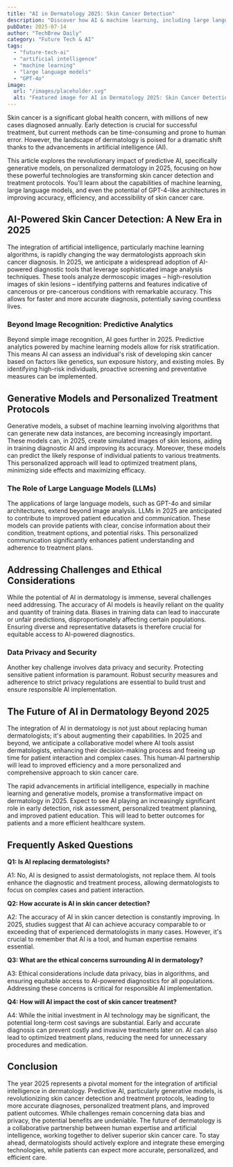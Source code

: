 ```yaml
---
title: "AI in Dermatology 2025: Skin Cancer Detection"
description: "Discover how AI & machine learning, including large language models, revolutionize skin cancer detection & treatment.  Get the complete guide to predictive AI in personalized dermatology – read now!"
pubDate: 2025-07-14
author: "TechBrew Daily"
category: "Future Tech & AI"
tags:
  - "future-tech-ai"
  - "artificial intelligence"
  - "machine learning"
  - "large language models"
  - "GPT-4o"
image:
  url: "/images/placeholder.svg"
  alt: "Featured image for AI in Dermatology 2025: Skin Cancer Detection"
---
```


Skin cancer is a significant global health concern, with millions of new cases diagnosed annually.  Early detection is crucial for successful treatment, but current methods can be time-consuming and prone to human error.  However, the landscape of dermatology is poised for a dramatic shift thanks to the advancements in artificial intelligence (AI).

This article explores the revolutionary impact of predictive AI, specifically generative models, on personalized dermatology in 2025, focusing on how these powerful technologies are transforming skin cancer detection and treatment protocols. You'll learn about the capabilities of machine learning, large language models, and even the potential of GPT-4-like architectures in improving accuracy, efficiency, and accessibility of skin cancer care.

## AI-Powered Skin Cancer Detection: A New Era in 2025

The integration of artificial intelligence, particularly machine learning algorithms, is rapidly changing the way dermatologists approach skin cancer diagnosis.  In 2025, we anticipate a widespread adoption of AI-powered diagnostic tools that leverage sophisticated image analysis techniques. These tools analyze dermoscopic images – high-resolution images of skin lesions – identifying patterns and features indicative of cancerous or pre-cancerous conditions with remarkable accuracy.  This allows for faster and more accurate diagnosis, potentially saving countless lives.

###  Beyond Image Recognition: Predictive Analytics

Beyond simple image recognition, AI goes further in 2025.  Predictive analytics powered by machine learning models allow for risk stratification.  This means AI can assess an individual's risk of developing skin cancer based on factors like genetics, sun exposure history, and existing moles.  By identifying high-risk individuals, proactive screening and preventative measures can be implemented.

## Generative Models and Personalized Treatment Protocols

Generative models, a subset of machine learning involving algorithms that can generate new data instances, are becoming increasingly important.  These models can, in 2025, create simulated images of skin lesions, aiding in training diagnostic AI and improving its accuracy. Moreover, these models can predict the likely response of individual patients to various treatments. This personalized approach will lead to optimized treatment plans, minimizing side effects and maximizing efficacy.

### The Role of Large Language Models (LLMs)

The applications of large language models, such as GPT-4o and similar architectures, extend beyond image analysis. LLMs in 2025 are anticipated to contribute to improved patient education and communication. These models can provide patients with clear, concise information about their condition, treatment options, and potential risks. This personalized communication significantly enhances patient understanding and adherence to treatment plans.

## Addressing Challenges and Ethical Considerations

While the potential of AI in dermatology is immense, several challenges need addressing.  The accuracy of AI models is heavily reliant on the quality and quantity of training data.  Biases in training data can lead to inaccurate or unfair predictions, disproportionately affecting certain populations. Ensuring diverse and representative datasets is therefore crucial for equitable access to AI-powered diagnostics.

### Data Privacy and Security

Another key challenge involves data privacy and security.  Protecting sensitive patient information is paramount.  Robust security measures and adherence to strict privacy regulations are essential to build trust and ensure responsible AI implementation.


## The Future of AI in Dermatology Beyond 2025

The integration of AI in dermatology is not just about replacing human dermatologists; it's about augmenting their capabilities.  In 2025 and beyond, we anticipate a collaborative model where AI tools assist dermatologists, enhancing their decision-making process and freeing up time for patient interaction and complex cases.  This human-AI partnership will lead to improved efficiency and a more personalized and comprehensive approach to skin cancer care.

The rapid advancements in artificial intelligence, especially in machine learning and generative models, promise a transformative impact on dermatology in 2025.  Expect to see AI playing an increasingly significant role in early detection, risk assessment, personalized treatment planning, and improved patient education. This will lead to better outcomes for patients and a more efficient healthcare system.


## Frequently Asked Questions

**Q1: Is AI replacing dermatologists?**

A1: No, AI is designed to assist dermatologists, not replace them.  AI tools enhance the diagnostic and treatment process, allowing dermatologists to focus on complex cases and patient interaction.

**Q2: How accurate is AI in skin cancer detection?**

A2:  The accuracy of AI in skin cancer detection is constantly improving. In 2025, studies suggest that AI can achieve accuracy comparable to or exceeding that of experienced dermatologists in many cases.  However, it's crucial to remember that AI is a tool, and human expertise remains essential.

**Q3: What are the ethical concerns surrounding AI in dermatology?**

A3:  Ethical considerations include data privacy, bias in algorithms, and ensuring equitable access to AI-powered diagnostics for all populations. Addressing these concerns is critical for responsible AI implementation.

**Q4:  How will AI impact the cost of skin cancer treatment?**

A4:  While the initial investment in AI technology may be significant, the potential long-term cost savings are substantial.  Early and accurate diagnosis can prevent costly and invasive treatments later on.  AI can also lead to optimized treatment plans, reducing the need for unnecessary procedures and medication.

## Conclusion

The year 2025 represents a pivotal moment for the integration of artificial intelligence in dermatology.  Predictive AI, particularly generative models, is revolutionizing skin cancer detection and treatment protocols, leading to more accurate diagnoses, personalized treatment plans, and improved patient outcomes. While challenges remain concerning data bias and privacy, the potential benefits are undeniable.  The future of dermatology is a collaborative partnership between human expertise and artificial intelligence, working together to deliver superior skin cancer care.  To stay ahead, dermatologists should actively explore and integrate these emerging technologies, while patients can expect more accurate, personalized, and efficient care.